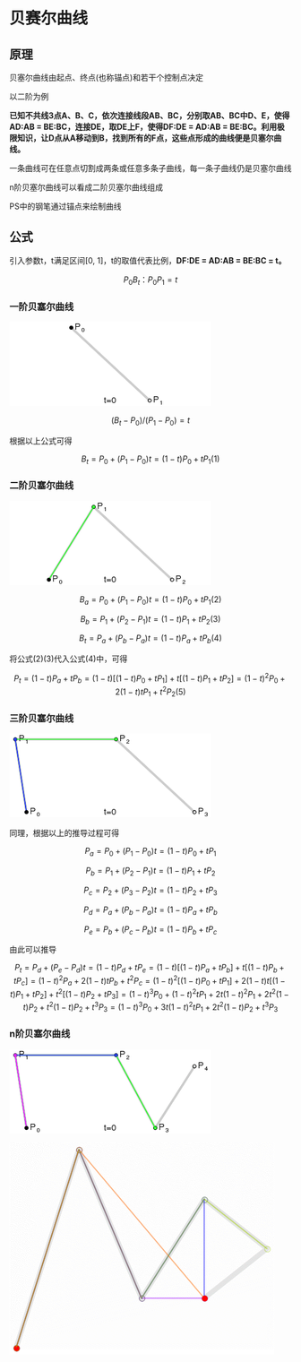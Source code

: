 # 贝赛尔曲线

## 原理

贝塞尔曲线由起点、终点\(也称锚点\)和若干个控制点决定

以二阶为例

**已知不共线3点A、B、C，依次连接线段AB、BC，分别取AB、BC中D、E，使得AD:AB = BE:BC，连接DE，取DE上F，使得DF:DE = AD:AB = BE:BC。利用极限知识，让D点从A移动到B，找到所有的F点，这些点形成的曲线便是贝塞尔曲线。**

一条曲线可在任意点切割成两条或任意多条子曲线，每一条子曲线仍是贝塞尔曲线

n阶贝塞尔曲线可以看成二阶贝塞尔曲线组成

PS中的钢笔通过锚点来绘制曲线

## 公式

引入参数t，t满足区间\[0, 1\]，t的取值代表比例，**DF:DE = AD:AB = BE:BC = t。**

$$P_0B_t ： P_0P_1 = t$$

### 一阶贝塞尔曲线

![Untitled/0d32hcuk7z.gif](.gitbook/assets/0d32hcuk7z.gif)

$$(B_t - P_0) / (P_1 - P_0) = t$$

根据以上公式可得

$$B_t = P_0 + (P_1 - P_0)t = (1 - t)P_0 + tP_1 (1)$$

### 二阶贝塞尔曲线

![Untitled/54diwjdj8b.gif](.gitbook/assets/54diwjdj8b.gif)

$$B_a = P_0 + (P_1 - P_0)t = (1 - t)P_0 + tP_1 (2)$$

$$B_b = P_1 + (P_2 - P_1)t = (1 - t)P_1 + tP_2 (3)$$

$$B_t = P_a + (P_b - P_a)t = (1 - t)P_a + tP_b (4)$$

将公式\(2\)\(3\)代入公式\(4\)中，可得

$$P_t = (1-t)P_a + tP_b = (1-t)[(1-t)P_0 + tP_1] + t[(1-t)P_1 + tP_2] = (1-t)^2P_0 + 2(1-t)tP_1 + t^2P_2 (5)$$

### 三阶贝塞尔曲线

![Untitled/mhmuin6c2w.gif](.gitbook/assets/mhmuin6c2w.gif)

同理，根据以上的推导过程可得

$$P_a = P_0 + (P_1 - P_0)t = (1 - t)P_0 + tP_1$$

$$P_b = P_1 + (P_2 - P_1)t = (1 - t)P_1 + tP_2$$

$$P_c = P_2 + (P_3 - P_2)t = (1 - t)P_2 + tP_3$$

$$P_d = P_a + (P_b - P_a)t = (1 - t)P_a + tP_b$$

$$P_e = P_b + (P_c - P_b)t = (1 - t)P_b + tP_c$$

由此可以推导

$$P_t = P_d + (P_e - P_d)t = (1 - t)P_d + tP_e = (1-t)[(1 - t)P_a + tP_b] + t[(1 - t)P_b + tP_c] = (1-t)^2P_a + 2(1-t)tP_b + t^2P_c = (1-t)^2[(1 - t)P_0 + tP_1] + 2(1-t)t[(1 - t)P_1 + tP_2] + t^2[(1 - t)P_2 + tP_3] = (1 - t)^3P_0 + (1 - t)^2tP_1 + 2t(1 - t)^2P_1 + 2t^2(1-t)P_2 + t^2(1-t)P_2 + t^3P_3 = (1-t)^3P_0 + 3t(1-t)^2tP_1 + 2t^2(1-t)P_2 + t^3P_3$$

### n阶贝塞尔曲线

![Untitled/qygaf0ua9b.gif](.gitbook/assets/qygaf0ua9b.gif)

![Untitled/oczotc316x.gif](.gitbook/assets/oczotc316x.gif)


